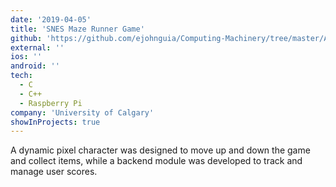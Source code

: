 ```yaml
---
date: '2019-04-05'
title: 'SNES Maze Runner Game'
github: 'https://github.com/ejohnguia/Computing-Machinery/tree/master/Assignment4'
external: ''
ios: ''
android: ''
tech:
  - C
  - C++
  - Raspberry Pi
company: 'University of Calgary'
showInProjects: true
---
```


A dynamic pixel character was designed to move up and down the game and collect items, while a backend module was developed to track and manage user scores.
